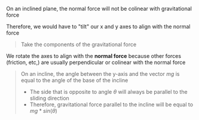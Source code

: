 On an inclined plane, the normal force will not be colinear with gravitational force

Therefore, we would have to "tilt" our x and y axes to align with the normal force

> Take the components of the gravitational force

We rotate the axes to align with the **normal force** because other forces (friction, etc,) are usually perpendicular or colinear with the normal force

> On an incline, the angle between the y-axis and the vector $mg$ is equal to the angle of the base of the incline
> - The side that is opposite to angle $\theta$ will always be parallel to the sliding direction
> - Therefore, gravitational force parallel to the incline will be equal to $mg * sin(\theta)$
